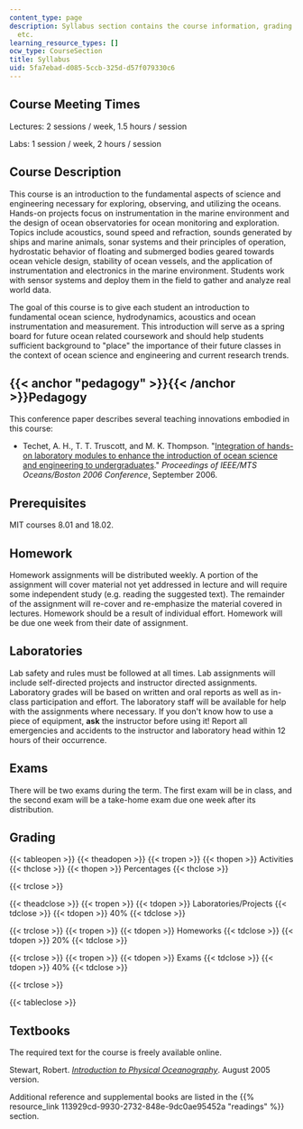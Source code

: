 ```yaml
---
content_type: page
description: Syllabus section contains the course information, grading criteria, prerequisites
  etc.
learning_resource_types: []
ocw_type: CourseSection
title: Syllabus
uid: 5fa7ebad-d085-5ccb-325d-d57f079330c6
---
```


Course Meeting Times
--------------------

Lectures: 2 sessions / week, 1.5 hours / session

Labs: 1 session / week, 2 hours / session

Course Description
------------------

This course is an introduction to the fundamental aspects of science and engineering necessary for exploring, observing, and utilizing the oceans. Hands-on projects focus on instrumentation in the marine environment and the design of ocean observatories for ocean monitoring and exploration. Topics include acoustics, sound speed and refraction, sounds generated by ships and marine animals, sonar systems and their principles of operation, hydrostatic behavior of floating and submerged bodies geared towards ocean vehicle design, stability of ocean vessels, and the application of instrumentation and electronics in the marine environment. Students work with sensor systems and deploy them in the field to gather and analyze real world data.

The goal of this course is to give each student an introduction to fundamental ocean science, hydrodynamics, acoustics and ocean instrumentation and measurement. This introduction will serve as a spring board for future ocean related coursework and should help students sufficient background to "place" the importance of their future classes in the context of ocean science and engineering and current research trends.

{{< anchor "pedagogy" >}}{{< /anchor >}}Pedagogy
------------------------------------------------

This conference paper describes several teaching innovations embodied in this course:

*   Techet, A. H., T. T. Truscott, and M. K. Thompson. "[Integration of hands-on laboratory modules to enhance the introduction of ocean science and engineering to undergraduates](http://ieeexplore.ieee.org/document/4099124/)." _Proceedings of IEEE/MTS Oceans/Boston 2006 Conference_, September 2006.

Prerequisites
-------------

MIT courses 8.01 and 18.02.

Homework
--------

Homework assignments will be distributed weekly. A portion of the assignment will cover material not yet addressed in lecture and will require some independent study (e.g. reading the suggested text). The remainder of the assignment will re-cover and re-emphasize the material covered in lectures. Homework should be a result of individual effort. Homework will be due one week from their date of assignment.

Laboratories
------------

Lab safety and rules must be followed at all times. Lab assignments will include self-directed projects and instructor directed assignments. Laboratory grades will be based on written and oral reports as well as in-class participation and effort. The laboratory staff will be available for help with the assignments where necessary. If you don't know how to use a piece of equipment, **ask** the instructor before using it! Report all emergencies and accidents to the instructor and laboratory head within 12 hours of their occurrence.

Exams
-----

There will be two exams during the term. The first exam will be in class, and the second exam will be a take-home exam due one week after its distribution.

Grading
-------

{{< tableopen >}}
{{< theadopen >}}
{{< tropen >}}
{{< thopen >}}
Activities
{{< thclose >}}
{{< thopen >}}
Percentages
{{< thclose >}}

{{< trclose >}}

{{< theadclose >}}
{{< tropen >}}
{{< tdopen >}}
Laboratories/Projects
{{< tdclose >}}
{{< tdopen >}}
40%
{{< tdclose >}}

{{< trclose >}}
{{< tropen >}}
{{< tdopen >}}
Homeworks
{{< tdclose >}}
{{< tdopen >}}
20%
{{< tdclose >}}

{{< trclose >}}
{{< tropen >}}
{{< tdopen >}}
Exams
{{< tdclose >}}
{{< tdopen >}}
40%
{{< tdclose >}}

{{< trclose >}}

{{< tableclose >}}

Textbooks
---------

The required text for the course is freely available online.

Stewart, Robert. [_Introduction to Physical Oceanography_](http://oceanworld.tamu.edu/home/course_book.htm). August 2005 version.

Additional reference and supplemental books are listed in the {{% resource_link 113929cd-9930-2732-848e-9dc0ae95452a "readings" %}} section.